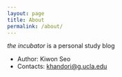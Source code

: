 ```yaml
---
layout: page
title: About
permalink: /about/
---
```

*the incubator* is a personal study blog

* Author: Kiwon Seo
* Contacts: khandori@g.ucla.edu
